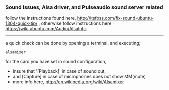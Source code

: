 ### Sound Issues, Alsa driver, and Pulseaudio sound server related
follow the instructions found here, http://itsfoss.com/fix-sound-ubuntu-1304-quick-tip/ , otherwise follow instructions here https://wiki.ubuntu.com/Audio/AlsaInfo


***
a quick check can be done by opening a terminal, and executing; 

`alsamixer`

for the card you have set in sound configuration, 

* insure that '[Playback]' in case of sound out,
* and [Capture] in case of microphones does not show MM(mute)
* more info here, http://en.wikipedia.org/wiki/Alsamixer
